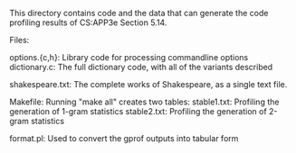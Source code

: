 This directory contains code and the data that can generate the
code profiling results of CS:APP3e Section 5.14.

Files:

options.{c,h}: Library code for processing commandline options
dictionary.c: The full dictionary code, with all of the variants described

shakespeare.txt: The complete works of Shakespeare, as a single text file.

Makefile: Running "make all" creates two tables:
	  stable1.txt: Profiling the generation of 1-gram statistics
	  stable2.txt: Profiling the generation of 2-gram statistics

format.pl: Used to convert the gprof outputs into tabular form